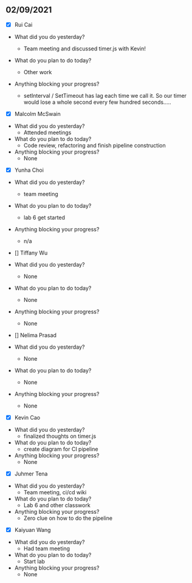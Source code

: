 
## 02/09/2021
 
- [x] Rui Cai 
- What did you do yesterday?
  - Team meeting and discussed timer.js with Kevin!
- What do you plan to do today?
  - Other work

- Anything blocking your progress?
  - setInterval / SetTimeout has lag each time we call it. So our timer would lose a whole second every few hundred seconds…..



- [x] Malcolm McSwain
- What did you do yesterday?
  - Attended meetings
- What do you plan to do today?
  - Code review, refactoring and finish pipeline construction
- Anything blocking your progress?
  - None



- [x] Yunha Choi
- What did you do yesterday?
  - team meeting
- What do you plan to do today?
  - lab 6 get started
- Anything blocking your progress?
  - n/a



- [] Tiffany Wu
- What did you do yesterday?
  - None
- What do you plan to do today?
  - None
- Anything blocking your progress?
  - None


- [] Nelima Prasad
- What did you do yesterday?
  - None
- What do you plan to do today?
  - None
- Anything blocking your progress?
  - None



- [x] Kevin Cao
- What did you do yesterday?
  - finalized thoughts on timer.js
- What do you plan to do today?
  - create diagram for CI pipeline
- Anything blocking your progress?
  - None



- [x] Juhmer Tena
- What did you do yesterday?
  - Team meeting, ci/cd wiki
- What do you plan to do today?
  - Lab 6 and other classwork
- Anything blocking your progress?
  - Zero clue on how to do the pipeline


- [x] Kaiyuan Wang
- What did you do yesterday?
  - Had team meeting
- What do you plan to do today?
  - Start lab
- Anything blocking your progress?
  - None